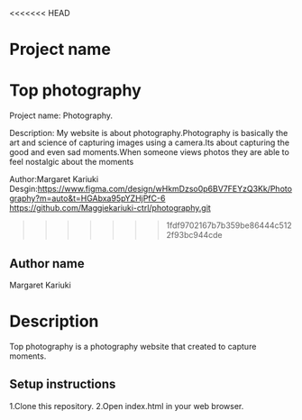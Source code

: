 <<<<<<< HEAD
# Project name
Top photography
=======
Project name: Photography.
 
Description:  My website is about photography.Photography is basically the art and science of capturing images using a camera.Its about capturing the good and even sad moments.When someone views photos they are able to feel nostalgic about the moments

Author:Margaret Kariuki
Desgin:https://www.figma.com/design/wHkmDzso0p6BV7FEYzQ3Kk/Photography?m=auto&t=HGAbxa95pYZHjPfC-6
https://github.com/Maggiekariuki-ctrl/photography.git
>>>>>>> 1fdf9702167b7b359be86444c5122f93bc944cde

## Author name 
Margaret Kariuki

# Description
Top photography is a photography website that created to capture moments.
 
 ## Setup instructions
 1.Clone this repository.
 2.Open index.html in your web browser.






































































































 



























































































































































